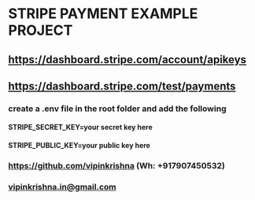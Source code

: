 # STRIPE PAYMENT EXAMPLE PROJECT

## https://dashboard.stripe.com/account/apikeys
## https://dashboard.stripe.com/test/payments

### create a .env file in the root folder and add the following
#### STRIPE_SECRET_KEY=your secret key here
#### STRIPE_PUBLIC_KEY=your public key here

### https://github.com/vipinkrishna (Wh: +917907450532)
### vipinkrishna.in@gmail.com